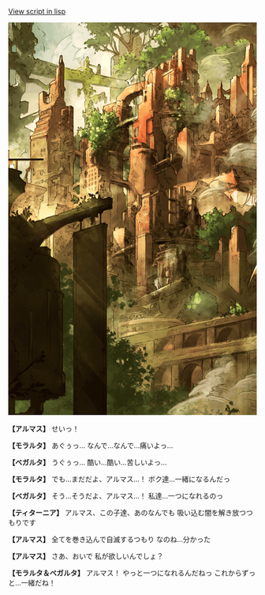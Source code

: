 [View script in lisp](../scripts/100705053.txt)

![beast_world_town2.png](../images/backgrounds/beast_world_town2.png)

**【アルマス】**
せいっ！

**【モラルタ】**
あぐぅっ…
なんで…なんで…痛いよっ…

**【ベガルタ】**
うぐぅっ…
酷い…酷い…苦しいよっ…

**【モラルタ】**
でも…まだだよ、アルマス…！
ボク達…一緒になるんだっ

**【ベガルタ】**
そう…そうだよ、アルマス…！
私達…一つになれるのっ

**【ティターニア】**
アルマス、この子達、あのなんでも
吸い込む闇を解き放つつもりです

**【アルマス】**
全てを巻き込んで自滅するつもり
なのね…分かった

**【アルマス】**
さあ、おいで
私が欲しいんでしょ？

**【モラルタ＆ベガルタ】**
アルマス！
やっと一つになれるんだねっ
これからずっと…一緒だね！